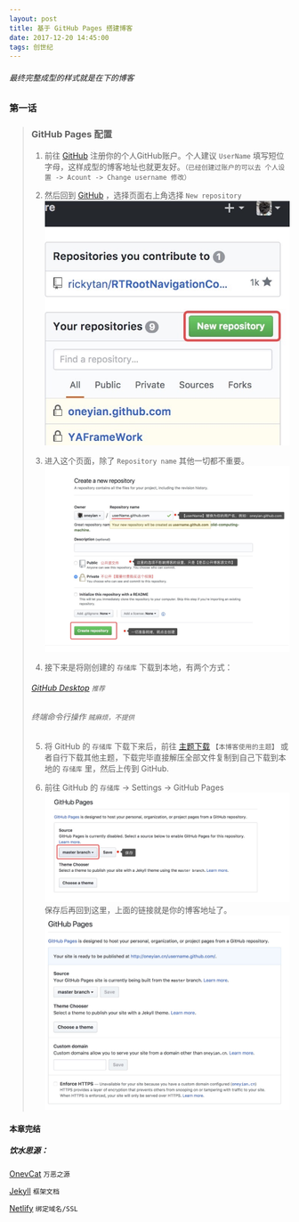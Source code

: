 ```yaml
---
layout: post
title: 基于 GitHub Pages 搭建博客
date: 2017-12-20 14:45:00
tags: 创世纪
---
```


###### 最终完整成型的样式就是在下的博客

### 第一话 

> ### GitHub Pages 配置
> 
> 1. 前往 [GitHub](https://github.com) 注册你的个人GitHub账户。个人建议 `UserName` 填写短位字母，这样成型的博客地址也就更友好。`（已经创建过账户的可以去 个人设置 -> Acount -> Change username 修改）`
> 
> 2. 然后回到 [GitHub](https://github.com) ，选择页面右上角选择 `New repository` 
> ![1](/assets/2017-12-20/1.jpg)
> 
> 3. 进入这个页面，除了 `Repository name` 其他一切都不重要。
> ![2](/assets/2017-12-20/2.jpg)
> 
> 4. 接下来是将刚创建的 `存储库` 下载到本地，有两个方式：
> ###### [GitHub Desktop](https://desktop.github.com/) `推荐`
> ###### 终端命令行操作 `贼麻烦，不提供`
> 
> 5. 将 GitHub 的 `存储库` 下载下来后，前往 [主题下载](https://github.com/onevcat/vno-jekyll) `【本博客使用的主题】` 或者自行下载其他主题，下载完毕直接解压全部文件复制到自己下载到本地的 `存储库` 里，然后上传到 GitHub.
> 
> 6.  前往 GitHub 的 `存储库` -> Settings -> GitHub Pages 
> ![3](/assets/2017-12-20/3.jpg)
>  保存后再回到这里，上面的链接就是你的博客地址了。
> ![4](/assets/2017-12-20/4.jpg)
> 

#### 本章完结


##### 饮水思源：

[OnevCat](https://onevcat.com/)  `万恶之源` 

[Jekyll](https://www.jekyll.com.cn) `框架文档` 

[Netlify](https://app.netlify.com/) `绑定域名/SSL`


